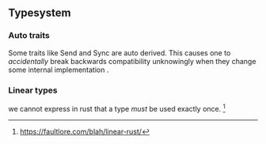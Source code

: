 ## Typesystem

### Auto traits
Some traits like Send and Sync are auto derived.
This causes one to *accidentally* break backwards compatibility unknowingly when they change some internal implementation . 


### Linear types
we cannot express in rust that a type *must* be used exactly once. [^linear_types]






[^linear_types]: https://faultlore.com/blah/linear-rust/
